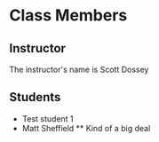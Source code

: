 # Class Members

## Instructor

The instructor's name is Scott Dossey

## Students

* Test student 1
* Matt Sheffield
** Kind of a big deal